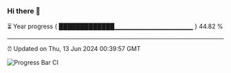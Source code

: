 ### Hi there 👋

⏳ Year progress { █████████████▁▁▁▁▁▁▁▁▁▁▁▁▁▁▁▁▁ } 44.82 %

---

⏰ Updated on Thu, 13 Jun 2024 00:39:57 GMT

![Progress Bar CI](https://github.com/Shyam-Makwana/GitHub-Actions-Demo/workflows/Progress%20Bar%20CI/badge.svg)
